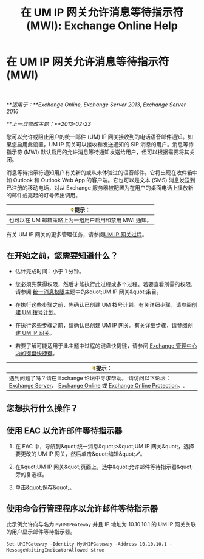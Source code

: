 ﻿---
title: '在 UM IP 网关允许消息等待指示符 (MWI): Exchange Online Help'
TOCTitle: 在 UM IP 网关允许消息等待指示符 (MWI)
ms:assetid: 5667e37c-48c6-4659-9dc9-94b1dd8ba232
ms:mtpsurl: https://technet.microsoft.com/zh-cn/library/Dd297995(v=EXCHG.150)
ms:contentKeyID: 50490609
ms.date: 05/23/2018
mtps_version: v=EXCHG.150
ms.translationtype: MT
---

# 在 UM IP 网关允许消息等待指示符 (MWI)

 

_**适用于：**Exchange Online, Exchange Server 2013, Exchange Server 2016_

_**上一次修改主题：**2013-02-23_

您可以允许或阻止用户的统一邮件 (UM) IP 网关接收到的电话语音邮件通知。如果您启用此设置，UM IP 网关可以接收和发送通知的 SIP 消息的用户。消息等待指示符 (MWI) 默认启用的允许消息等待通知发送给用户，但可以根据需要将其关闭。

消息等待指示符通知用户有关新的或从未体验过的语音邮件。它将出现在收件箱中如 Outlook 和 Outlook Web App 的客户端。它也可以是文本 (SMS) 消息发送到已注册的移动电话，对从 Exchange 服务器被配置为在用户的桌面电话上播放新的邮件或亮起的灯号传出调用。

<table>
<thead>
<tr class="header">
<th><img src="images/Bb124558.tip(EXCHG.150).gif" title="提示" alt="提示" />提示：</th>
</tr>
</thead>
<tbody>
<tr class="odd">
<td>也可以在 UM 邮箱策略上为一组用户启用和禁用 MWI 通知。</td>
</tr>
</tbody>
</table>


有关 UM IP 网关的更多管理任务，请参阅[UM IP 网关过程](um-ip-gateway-procedures-exchange-2013-help.md)。

## 在开始之前，您需要知道什么？

  - 估计完成时间：小于 1 分钟。

  - 您必须先获得权限，然后才能执行此过程或多个过程。若要查看所需的权限，请参阅 [统一消息权限](unified-messaging-permissions-exchange-2013-help.md)主题中的\&quot;UM IP 网关\&quot;条目。

  - 在执行这些步骤之前，先确认已创建 UM 拨号计划。有关详细步骤，请参阅[创建 UM 拨号计划](create-a-um-dial-plan-exchange-2013-help.md)。

  - 在执行这些步骤之前，请确认已创建 UM IP 网关。有关详细步骤，请参阅[创建 UM IP 网关](create-a-um-ip-gateway-exchange-2013-help.md)。

  - 若要了解可能适用于此主题中过程的键盘快捷键，请参阅 [Exchange 管理中心内的键盘快捷键](keyboard-shortcuts-in-the-exchange-admin-center-exchange-online-protection-help.md)。

<table>
<thead>
<tr class="header">
<th><img src="images/Bb124558.tip(EXCHG.150).gif" title="提示" alt="提示" />提示：</th>
</tr>
</thead>
<tbody>
<tr class="odd">
<td>遇到问题了吗？请在 Exchange 论坛中寻求帮助。 请访问以下论坛：<a href="https://go.microsoft.com/fwlink/p/?linkid=60612">Exchange Server</a>、 <a href="https://go.microsoft.com/fwlink/p/?linkid=267542">Exchange Online</a> 或 <a href="https://go.microsoft.com/fwlink/p/?linkid=285351">Exchange Online Protection</a>。.</td>
</tr>
</tbody>
</table>


## 您想执行什么操作？

## 使用 EAC 以允许邮件等待指示器

1.  在 EAC 中，导航到\&quot;统一消息\&quot;\>\&quot;UM IP 网关\&quot;，选择要更改的 UM IP 网关，然后单击\&quot;编辑\&quot;![编辑图标](images/Bb124582.6f53ccb2-1f13-4c02-bea0-30690e6ea71d(EXCHG.150).gif "编辑图标")。

2.  在\&quot;UM IP 网关\&quot;页面上，选中\&quot;允许邮件等待指示器\&quot;旁的复选框。

3.  单击\&quot;保存\&quot;。

## 使用命令行管理程序以允许邮件等待指示器

此示例允许向与名为 `MyUMIPGateway` 并且 IP 地址为 10.10.10.1 的 UM IP 网关关联的用户显示邮件等待指示器。

    Set-UMIPGateway -Identity MyUMIPGateway -Address 10.10.10.1 -MessageWaitingIndicatorAllowed $true

